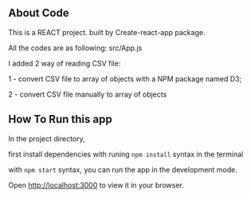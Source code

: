 

## About Code 

This is a REACT project. built by Create-react-app package. 

All the codes are as following:
  src/App.js

I added 2 way of reading CSV file:

  1 - convert CSV file to array of objects with a NPM package named D3;

  2 - convert CSV file manually to array of objects



## How To Run this app


In the project directory,

first install dependencies with runing `npm install` syntax in the terminal

with `npm start` syntax, you can run the app in the development mode.


Open [http://localhost:3000](http://localhost:3000) to view it in your browser.


